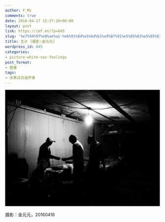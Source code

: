 ```yaml
---
author: F_Ms
comments: true
date: 2016-04-17 15:27:10+00:00
layout: post
link: https://imf.ms/?p=845
slug: '%e7%94%9f%e8%ae%a1-%e6%91%84%e5%bd%b1%e9%87%91%e5%85%83%e5%85%83'
title: 生计 [摄影:金元元]
wordpress_id: 845
categories:
- picture-white-sex-feelings
post_format:
- 图像
tags:
- 浓黑淡白话怀情
---
```


![生计_[金元元]20160417](/img/post/wp/2016/04/生计_金元元20160417.jpg)


摄影：金元元，20160416
